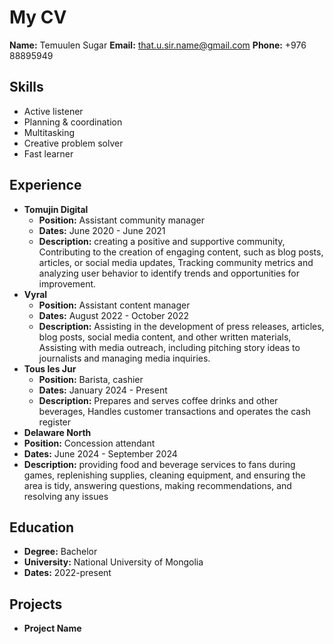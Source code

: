 # My CV

**Name:** Temuulen Sugar
**Email:** that.u.sir.name@gmail.com
**Phone:** +976 88895949

## Skills
* Active listener
* Planning & coordination
* Multitasking
* Creative problem solver
* Fast learner

## Experience
* **Tomujin Digital**
  * **Position:** Assistant community manager
  * **Dates:** June 2020 - June 2021
  * **Description:** creating a positive and supportive community, Contributing to the creation of engaging content, such as blog posts, articles, or social media updates, Tracking community metrics and analyzing user behavior to identify trends and opportunities for improvement.
* **Vyral**
  * **Position:** Assistant content manager
  * **Dates:** August 2022 - October 2022
  * **Description:** Assisting in the development of press releases, articles, blog posts, social media content, and other written materials, Assisting with media outreach, including pitching story ideas to journalists and managing media inquiries.
* **Tous les Jur**
  * **Position:** Barista, cashier
  * **Dates:** January 2024 - Present
  * **Description:** Prepares and serves coffee drinks and other beverages, Handles customer transactions and operates the cash register
 * **Delaware North**
  * **Position:** Concession attendant
  * **Dates:** June 2024 - September 2024
  * **Description:** providing food and beverage services to fans during games, replenishing supplies, cleaning equipment, and ensuring the area is tidy, answering questions, making recommendations, and resolving any issues
    
## Education
* **Degree:** Bachelor
* **University:** National University of Mongolia
* **Dates:** 2022-present

## Projects
* **Project Name**
  
